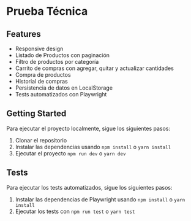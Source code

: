 
# Prueba Técnica

## Features

- Responsive design
- Listado de Productos con paginación
- Filtro de productos por categoría
- Carrito de compras con agregar, quitar y actualizar cantidades
- Compra de productos
- Historial de compras
- Persistencia de datos en LocalStorage
- Tests automatizados con Playwright

## Getting Started

Para ejecutar el proyecto localmente, sigue los siguientes pasos:

1. Clonar el repositorio
2. Instalar las dependencias usando
  ``npm install``
  o
  ``yarn install``
3. Ejecutar el proyecto
  ``npm run dev``
  o
  ``yarn dev``

## Tests

Para ejecutar los tests automatizados, sigue los siguientes pasos:

1. Instalar las dependencias de Playwright usando
  ``npm install``
  o
  ``yarn install``
2. Ejecutar los tests con
  ``npm run test``
  o
  ``yarn test``
